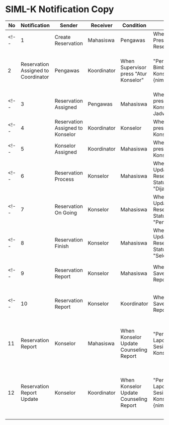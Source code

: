 # SIML-K Notification Copy

| No | Notification | Sender | Receiver | Condition | Title | Body |
| --- | --- | --- | --- | --- | --- | --- |
<!-- | 1 | Create Reservation | Mahasiswa | Pengawas | When Mahasiswa Press Create Reservation | "Permintaan Bimbingan Konseling Baru" | "{nim_mahasiswa} membuat permintaan reservasi baru. Mohon untuk segera di proses" |
| 2 | Reservation Assigned to Coordinator | Pengawas | Koordinator | When Supervisor press "Atur Konselor" | "Permintaan Bimbingan Konseling Baru {nim_mahasiswa}" | "Terdapat permintaan bimbingan konseling baru yang diserahkan oleh konselor ahli" | -->
<!-- | 3 | Reservation Assigned | Pengawas | Mahasiswa | When Supervisor press "Atur Konselor" or "Atur Jadwal" | "Pengajuan Permintaan Bimbingan Konseling Diterima" | "Pengajuan reservasi bimbingan konseling telah diterima oleh kemahasiswaan. Mohon untuk menunggu update selanjutnya" | -->
<!-- | 4 | Reservation Assigned to Konselor | Koordinator | Konselor | When Koordinator press "Atur Konselor" | "Permintaan Bimbingan Konseling Baru" | "Terdapat permintaan bimbingan konseling baru yang ditugaskan kepada kamu" | -->
<!-- | 5 | Konselor Assigned | Koordinator | Mahasiswa | When Koordinator press "Atur Konselor" | "Konselor Ditugaskan" | "Sistem telah menugaskan konselor kepada kamu. Mohon tunggu update lokasi pertemuan" | -->
<!-- | 6 | Reservation Process | Konselor | Mahasiswa | When Konselor Update Reservation Status to "Dijadwalkan" | "Permintaan Bimbingan Konseling Kamu Sedang Telah Dijadwalkan" | "Konselor telah selesai memproses permintaan bimbingan konselingmu. Silahkan cek informasi lebih detail pada aplikasi" | -->
<!-- | 7 | Reservation On Going | Konselor | Mahasiswa | When Konselor Update Reservation Status to "Penanganan" | "Permintaan Bimbingan Konseling Kamu Dalam Penanganan" | "Mohon untuk menunggu sebentar, konselor akan menghubungi ke informasi kontak yang tersedia." | -->
<!-- | 8 | Reservation Finish | Konselor | Mahasiswa | When Konselor Update Reservation Status to "Selesai" | "Bimbingan Konseling Telah Selesai" | "Bimbingan konseling pada tanggal {tanggal_reservasi} telah selesai. Konselor sedang dalam proses menulis laporan akhir" | -->
<!-- | 9 | Reservation Report | Konselor | Mahasiswa | When Konselor Save Counseling Report | "Laporan Akhir Sesi Bimbingan Konseling Telah Selesai" | "Konselor telah selesai menulis laporan akhir sesi bimbingan konseling pada tanggal {tanggal_reservasi}." | -->
<!-- | 10 | Reservation Report | Konselor | Koordinator | When Konselor Save Counseling Report | "Laporan Akhir Sesi Bimbingan Konseling {nim_mahasiswa} Telah Selesai" | "Konselor {nama_konselor} telah selesai menulis laporan akhir sesi bimbingan konseling pada tanggal {tanggal_reservasi}." | -->
| 11 | Reservation Report | Konselor | Mahasiswa | When Konselor Update Counseling Report | "Perubahan Laporan Akhir Sesi Bimbingan Konseling" | "Konselor melakukan perubahan pada laporan akhir sesi bimbingan konseling pada tanggal {tanggal_reservasi}." |
| 12 | Reservation Report Update | Konselor | Koordinator | When Konselor Update Counseling Report | "Perubahan Laporan Akhir Sesi Bimbingan Konseling {nim_mahasiswa}" | "Konselor {nama_konselor} melakukan perubahan pada laporan akhir sesi bimbingan konseling pada tanggal {tanggal_reservasi}" |
